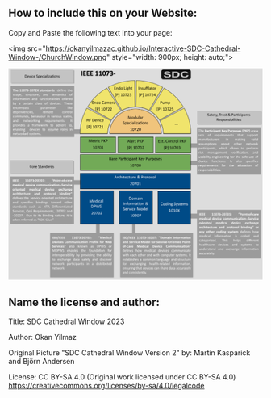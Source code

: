## How to include this on your Website:

Copy and Paste the following text into your page:

&LT;img src="https://okanyilmazac.github.io/Interactive-SDC-Cathedral-Window-/ChurchWindow.png" style="width: 900px; height: auto;">

<img src="ChurchWindow.png" style="width: 900px; height: auto;">

## Name the license and author:
Title: SDC Cathedral Window 2023

Author: Okan Yilmaz

Original Picture "SDC Cathedral Window Version 2" by: Martin Kasparick and Björn Andersen

License: CC BY-SA 4.0 (Original work licensed under CC BY-SA 4.0) https://creativecommons.org/licenses/by-sa/4.0/legalcode

